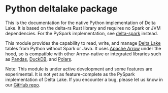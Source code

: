 # Python deltalake package

This is the documentation for the native Python implementation of Delta Lake. It is based on the delta-rs Rust library and requires no Spark or JVM dependencies. For the PySpark implementation, see [delta-spark](https://docs.delta.io/latest/api/python/index.html) instead.

This module provides the capability to read, write, and manage [Delta Lake](https://delta.io/) tables from Python without Spark or Java. It uses [Apache Arrow](https://arrow.apache.org/) under the hood, so is compatible with other Arrow-native or integrated libraries such as [Pandas](https://pandas.pydata.org/), [DuckDB](https://duckdb.org/), and [Polars](https://www.pola.rs/).

Note: This module is under active development and some features are experimental. It is not yet as feature-complete as the PySpark implementation of Delta Lake. If you encounter a bug, please let us know in our [GitHub repo](https://github.com/delta-io/delta-rs/issues).